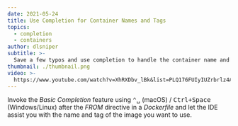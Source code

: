 ```yaml
---
date: 2021-05-24
title: Use Completion for Container Names and Tags
topics:
  - completion
  - containers
author: dlsniper
subtitle: >-
  Save a few typos and use completion to handle the container name and tag in a Dockerfile.
thumbnail: ./thumbnail.png
video: >-
  https://www.youtube.com/watch?v=XhRXDbv_lBk&list=PLQ176FUIyIUZrbrlz4AY1V8VzBJKZyVlW&index=137
---
```


Invoke the _Basic Completion_ feature using <kbd>⌃␣</kbd> (macOS) / <kbd>Ctrl+Space</kbd> (Windows/Linux) after the _FROM_ directive in a _Dockerfile_ and let the IDE assist you with the name and tag of the image you want to use.

